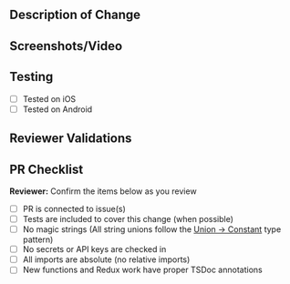 ## Description of Change
<!-- Please include a description of the change and context. What would a code reviewer, or a future dev, 
need to know about this PR in order to understand why this PR was created? This could include dependencies 
introduced, changes in behavior, pointers to more detailed documentation. The description should be more 
than a link to an issue.  -->

## Screenshots/Video
<!-- Add screenshots or video as needed. Before/after if changes are to be compared by reviewers. Template:
<details>
  <summary></summary>
  <img src="" width="400px">
</details>
-->

## Testing
<!-- What testing was done to verify the changes (local/unit)? What testing remains? Note edge cases, or special
situations that could not be tested during development. -->

- [ ] Tested on iOS <!-- simulator is fine -->
- [ ] Tested on Android <!-- simulator is fine -->

## Reviewer Validations
<!-- What should reviewers look for? Copy/paste Acceptance Criteria from ticket -->

## PR Checklist
<!-- Engineer: make sure all these items are checked off before requesting a review -->
  **Reviewer:** Confirm the items below as you review

- [ ] PR is connected to issue(s)
- [ ] Tests are included to cover this change (when possible)
- [ ] No magic strings (All string unions follow the [Union -> Constant](https://github.com/department-of-veterans-affairs/va-mobile-app/blob/develop/VAMobile/src/constants/common.ts) type pattern)
- [ ] No secrets or API keys are checked in
- [ ] All imports are absolute (no relative imports)
- [ ] New functions and Redux work have proper TSDoc annotations
